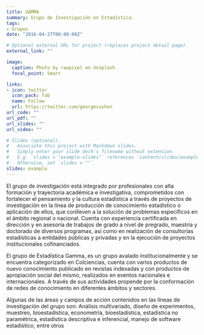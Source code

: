 ```yaml
---
title: GAMMA
summary: Grupo de Investigación en Estadística.
tags:
- Grupos
date: "2016-04-27T00:00:00Z"

# Optional external URL for project (replaces project detail page).
external_link: ""

image:
  caption: Photo by rawpixel on Unsplash
  focal_point: Smart

links:
- icon: twitter
  icon_pack: fab
  name: Follow
  url: https://twitter.com/georgecushen
url_code: ""
url_pdf: ""
url_slides: ""
url_video: ""

# Slides (optional).
#   Associate this project with Markdown slides.
#   Simply enter your slide deck's filename without extension.
#   E.g. `slides = "example-slides"` references `content/slides/example-slides.md`.
#   Otherwise, set `slides = ""`.
slides: example
---
```


El grupo de investigación está integrado por profesionales con alta formación y trayectoria académica e investigativa, comprometidos con fortalecer el pensamiento y la cultura estadística a través de proyectos de investigación en la línea de producción de conocimiento estadístico o aplicación de ellos, que conlleven a la solución de problemas específicos en el ámbito regional o nacional. Cuenta con experiencia certificada en dirección y en asesoría de trabajos de grado a nivel de pregrado, maestría y doctorado de diversos programas, así como en realización de consultorías estadísticas a entidades públicas y privadas y en la ejecución de proyectos institucionales cofinanciados. 

El grupo de Estadística Gamma, es un grupo avalado institucionalmente y se encuentra categorizado en Colciencias, cuenta con varios productos de nuevo conocimiento publicado en revistas indexadas y con productos de apropiación social del mismo, realizados en eventos nacionales e internacionales. A través de sus actividades propende por la conformación de redes de conocimiento en diferentes ámbitos y sectores. 

Algunas de las áreas y campos de acción contenidos en las líneas de investigación del grupo son: Análisis multivariado, diseño de experimentos, muestreo, bioestadística, econometría, bioestadística, estadística no paramétrica, estadística descriptiva e inferencial, manejo de software estadístico, entre otros 

